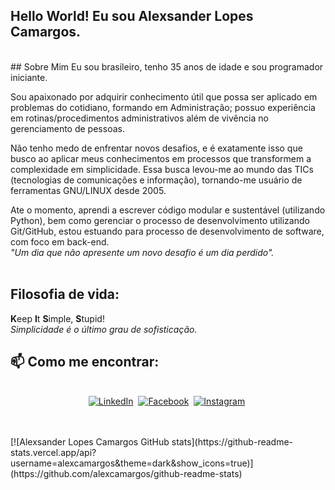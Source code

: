 ## Hello World! Eu sou Alexsander Lopes Camargos.
<br/>
## Sobre Mim
Eu sou brasileiro, tenho 35 anos de idade e sou programador iniciante.

Sou apaixonado por adquirir conhecimento útil que possa ser aplicado em problemas do cotidiano, formando em  Administração; possuo experiência em rotinas/procedimentos administrativos além de vivência no gerenciamento de pessoas.

Não tenho medo de enfrentar novos desafios, e é exatamente isso que busco ao aplicar meus conhecimentos em processos que transformem a complexidade em simplicidade. Essa busca levou-me ao mundo das TICs (tecnologias de comunicações e informação), tornando-me usuário de ferramentas GNU/LINUX desde 2005.

Ate o momento, aprendi a escrever código modular e sustentável (utilizando Python), bem como gerenciar o processo de desenvolvimento utilizando Git/GitHub, estou estuando para processo de desenvolvimento de software, com foco em back-end.
<br/>
*"Um dia que não apresente um novo desafio é um dia perdido".*
<br/>
<br/>

## Filosofia de vida:

**K**eep **I**t **S**imple, **S**tupid!
<br/>
*Simplicidade é o último grau de sofisticação.*
<br/>

## 📫 Como me encontrar:
<p align="center">
  <br>
  <a href="https://www.linkedin.com/in/alexcamargos/"><img src="https://img.shields.io/badge/linkedin-%230077B5.svg?&style=for-the-badge&logo=linkedin&logoColor=white" alt="LinkedIn" /></a>&nbsp;
  <a href="https://www.fb.com/alexcamargos"><img src="https://img.shields.io/badge/facebook-%231877F2.svg?&style=for-the-badge&logo=facebook&logoColor=white" alt="Facebook" /></a>&nbsp;
  <a href="https://www.instagram.com/alopescamargos/"><img src="https://img.shields.io/badge/instagram-%23E4405F.svg?&style=for-the-badge&logo=instagram&logoColor=white" alt="Instagram" /></a>&nbsp;
</p>
<br/>
<br/>
[![Alexsander Lopes Camargos GitHub stats](https://github-readme-stats.vercel.app/api?username=alexcamargos&theme=dark&show_icons=true)](https://github.com/alexcamargos/github-readme-stats)
<br/>
<br/>

<!--
**alexcamargos/alexcamargos** is a ✨ _special_ ✨ repository because its `README.md` (this file) appears on your GitHub profile.

Here are some ideas to get you started:

- 🔭 I’m currently working on ...
- 🌱 I’m currently learning ...
- 👯 I’m looking to collaborate on ...
- 🤔 I’m looking for help with ...
- 💬 Ask me about ...
- 📫 How to reach me: ...
- 😄 Pronouns: ...
- ⚡ Fun fact: ...
-->
